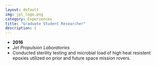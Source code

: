 ```yaml
---
layout: default
img: jpl_logo.png
category: Experiences
title: "Graduate Student Researcher"
description: |
---
```


* __2016__
* *Jet Propulsion Laboratories*
* Conducted sterility testing and microbial load of high heat resistent epoxies utilized on prior and future space mission rovers.
